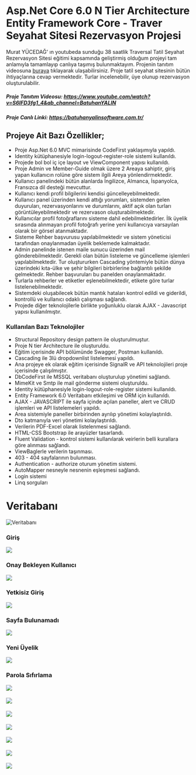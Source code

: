 # Asp.Net Core 6.0 N Tier Architecture Entity Framework Core - Traver Seyahat Sitesi Rezervasyon Projesi
Murat YÜCEDAĞ' ın youtubeda sunduğu 38 saatlik Traversal Tatil Seyahat Rezervasyon Sitesi eğitimi kapsamında geliştirmiş olduğum projeyi tam anlamıyla tamamlayıp canlıya taşımış bulunmaktayım. Projenin tanıtım videosuna <a href="https://www.youtube.com/watch?v=S6IFD3fg1_4&ab_channel=BatuhanYALIN">buraya</a> tıklayarak ulaşabilirsiniz. Proje tatil seyahat sitesinin bütün ihtiyaçlarına cevap vermektedir. Turlar incelenebilir, üye olunup rezervasyon oluşturulabilir.
##### Proje Tanıtım Videosu: https://www.youtube.com/watch?v=S6IFD3fg1_4&ab_channel=BatuhanYALIN
##### Proje Canlı Linki: https://batuhanyalinsoftware.com.tr/
## Projeye Ait Bazı Özellikler;
* Proje Asp.Net 6.0 MVC mimarisinde CodeFirst yaklaşımıyla yapıldı.
* Identity kütüphanesiyle login-logout-register-role sistemi kullanıldı.
* Projede bol bol iç içe layout ve ViewComponent yapısı kullanıldı.
* Proje Admin ve Member-Guide olmak üzere 2 Areaya sahiptir, giriş yapan kullanıcın rolüne göre sistem ilgili Areya yönlendirmektedir.
* Kullanıcı panelindeki bütün alanlarda İngilizce, Almanca, İspanyolca, Fransızca dil desteği mevcuttur.
* Kullanıcı kendi profil bilgilerini kendisi güncelleyebilmektedir. 
* Kullanıcı panel üzerinden kendi attığı yorumları, sistemden gelen duyuruları, rezervasyonlarını ve durumlarını, aktif açık olan turları görüntüleyebilmektedir ve rezervason oluşturabilmektedir.
* Kullanıcılar profil fotoğraflarını sisteme dahil edebilmektedirler. İlk üyelik sırasında alınmayan profil fotoğrafı yerine yeni kullanıcıya varsayılan olarak bir görsel atanmaktadır. 
* Sisteme Rehber başvurusu yapılabilmektedir ve sistem yöneticisi tarafından onaylanmadan üyelik beklemede kalmaktadır.
* Admin panelinde istenen maile sunucu üzerinden mail gönderebilmektedir. Gerekli olan bütün listeleme ve güncelleme işlemleri yapılabilmektedir. Tur oluştururken Cascading yöntemiyle bütün dünya üzerindeki kıta-ülke ve şehir bilgileri birbirlerine bağlantılı şekilde gelmektedir. Rehber başvuruları bu panelden onaylanmaktadır.
* Turlarla rehberler ve etiketler eşlenebilmektedir, etikete göre turlar listelenebilmektedir.
* Sistemdeki oluşabilecek bütün mantık hataları kontrol edildi ve giderildi, kontrollü ve kullanıcı odaklı çalışması sağlandı.
* Projede diğer teknolojilerle birlikte yoğunluklu olarak AJAX - Javascript yapısı kullanılmıştır.

### Kullanılan Bazı Teknolojiler
* Structural Repository design pattern ile oluşturulmuştur.
* Proje N tier Architecture ile oluşturuldu.
* Eğitim içerisinde API bölümünde Swagger, Postman kullanıldı.
* Cascading ile 3lü dropdownlist listelemesi yapıldı.
* Ana projeye ek olarak eğitim içerisinde SignalR ve API teknolojileri proje içerisinde çalışılmıştır.
* DbCodeFirst ile MSSQL veritabanı oluşturulup yönetimi sağlandı.
* MimeKit ve Smtp ile mail gönderme sistemi oluşturuldu.
* Identity kütüphanesiyle login-logout-role-register sistemi kullanıldı.
* Entity Framework 6.0 Veritabanı etkileşimi ve ORM için kullanıldı.
* AJAX - JAVASCRIPT ile sayfa içinde açılan paneller, alert ve CRUD işlemleri ve API listelemeleri yapıldı.
* Area sistemiyle paneller birbirinden ayrılıp yönetimi kolaylaştırıldı.
* Dto katmanıyla veri yönetimi kolaylaştırıldı.	
* Verilerin PDF-Excel olarak listelenmesi sağlandı.
* HTML-CSS Bootstrap ile arayüzler tasarlandı.
* Fluent Validation - kontrol sistemi kullanılarak veirlerin belli kurallara göre alınması sağlandı.
* ViewBaglerle verilerin taşınması.
* 403 - 404 sayfalarının bulunması.
* Authentication - authorize oturum yönetim sistemi.
* AutoMapper nesneyle nesnenin eşleşmesi sağlandı.
* Login sistemi
* Linq sorguları


# Veritabanı
![Veritabanı](https://github.com/batuhanyalin/TraversalCoreProject/blob/master/TraversalCoreProject/wwwroot/images/projectScreenshots/database.png?raw=true)
### Giriş
![](https://github.com/batuhanyalin/TraversalCoreProject/blob/master/TraversalCoreProject/wwwroot/images/projectScreenshots/login.png?raw=true)
### Onay Bekleyen Kullanıcı
![](https://github.com/batuhanyalin/TraversalCoreProject/blob/master/TraversalCoreProject/wwwroot/images/projectScreenshots/onay.png?raw=true)
### Yetkisiz Giriş
![](https://github.com/batuhanyalin/TraversalCoreProject/blob/master/TraversalCoreProject/wwwroot/images/projectScreenshots/error403forbidden.png?raw=true)
### Sayfa Bulunamadı
![](https://github.com/batuhanyalin/TraversalCoreProject/blob/master/TraversalCoreProject/wwwroot/images/projectScreenshots/error404.png?raw=true)
### Yeni Üyelik
![](https://github.com/batuhanyalin/TraversalCoreProject/blob/master/TraversalCoreProject/wwwroot/images/projectScreenshots/registerValidation.png?raw=true)
### Parola Sıfırlama
![](https://github.com/batuhanyalin/TraversalCoreProject/blob/master/TraversalCoreProject/wwwroot/images/projectScreenshots/forgetPassword.png?raw=true)

####
![](https://github.com/batuhanyalin/TraversalCoreProject/blob/master/TraversalCoreProject/wwwroot/images/projectScreenshots/1.png?raw=true)
#### 
![](https://github.com/batuhanyalin/TraversalCoreProject/blob/master/TraversalCoreProject/wwwroot/images/projectScreenshots/2.png?raw=true)
#### 
![](https://github.com/batuhanyalin/TraversalCoreProject/blob/master/TraversalCoreProject/wwwroot/images/projectScreenshots/3.png?raw=true)
####
![](https://github.com/batuhanyalin/TraversalCoreProject/blob/master/TraversalCoreProject/wwwroot/images/projectScreenshots/4.png?raw=true)
####
![](https://github.com/batuhanyalin/TraversalCoreProject/blob/master/TraversalCoreProject/wwwroot/images/projectScreenshots/5.png?raw=true)
####
![](https://github.com/batuhanyalin/TraversalCoreProject/blob/master/TraversalCoreProject/wwwroot/images/projectScreenshots/6.png?raw=true)
